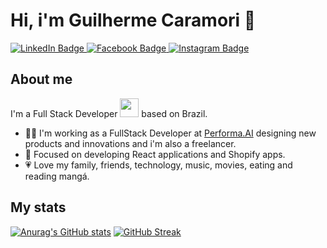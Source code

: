 # Hi, i'm Guilherme Caramori 👋
<div id="badges">
  <a href="https://www.linkedin.com/in/gcaramori/">
    <img src="https://img.shields.io/badge/LinkedIn-blue?style=for-the-badge&logo=linkedin&logoColor=white" alt="LinkedIn Badge"/>
  </a>
  <a href="https://www.facebook.com/guilherme.caramori">
    <img src="https://img.shields.io/badge/Facebook-blue?style=for-the-badge&logo=facebook&logoColor=white" alt="Facebook Badge"/>
  </a>
  <a href="https://www.instagram.com/gcaramori">
    <img src="https://img.shields.io/badge/Instagram-red?style=for-the-badge&logo=instagram&logoColor=white" alt="Instagram Badge"/>
  </a>
</div>

## About me
I'm a Full Stack Developer <img src="https://media.giphy.com/media/WUlplcMpOCEmTGBtBW/giphy.gif" width="30"> based on Brazil.

- 👨‍💻 I'm working as a FullStack Developer at <a href="https://performa.ai">Performa.AI</a> designing new products and innovations and i'm also a freelancer.
- 🌱 Focused on developing React applications and Shopify apps.
- 💗 Love my family, friends, technology, music, movies, eating and reading mangá.

## My stats
[![Anurag's GitHub stats](https://github-readme-stats.vercel.app/api?username=gcaramori)](https://github.com/anuraghazra/github-readme-stats)
[![GitHub Streak](https://github-readme-streak-stats.herokuapp.com?user=gcaramori)](https://git.io/streak-stats)
